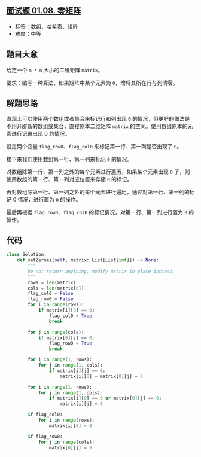 ## [面试题 01.08. 零矩阵](https://leetcode-cn.com/problems/zero-matrix-lcci/)

- 标签：数组、哈希表、矩阵
- 难度：中等

## 题目大意

给定一个 `m * n` 大小的二维矩阵 `matrix`。

要求：编写一种算法，如果矩阵中某个元素为 `0`，增将其所在行与列清零。

## 解题思路

直观上可以使用两个数组或者集合来标记行和列出现 `0` 的情况，但更好的做法是不用开辟新的数组或集合，直接原本二维矩阵 `matrix` 的空间。使用数组原本的元素进行记录出现 0 的情况。

设定两个变量 `flag_row0`、`flag_col0` 来标记第一行、第一列是否出现了 `0`。

接下来我们使用数组第一行、第一列来标记 `0` 的情况。

对数组除第一行、第一列之外的每个元素进行遍历，如果某个元素出现 `0` 了，则使用数组的第一行、第一列对应位置来存储 `0` 的标记。

再对数组除第一行、第一列之外的每个元素进行遍历，通过对第一行、第一列的标记 0 情况，进行置为 `0` 的操作。

最后再根据 `flag_row0`、`flag_col0` 的标记情况，对第一行、第一列进行置为 `0` 的操作。

## 代码

```Python
class Solution:
    def setZeroes(self, matrix: List[List[int]]) -> None:
        """
        Do not return anything, modify matrix in-place instead.
        """
        rows = len(matrix)
        cols = len(matrix[0])
        flag_col0 = False
        flag_row0 = False
        for i in range(rows):
            if matrix[i][0] == 0:
                flag_col0 = True
                break

        for j in range(cols):
            if matrix[0][j] == 0:
                flag_row0 = True
                break

        for i in range(1, rows):
            for j in range(1, cols):
                if matrix[i][j] == 0:
                    matrix[i][0] = matrix[0][j] = 0

        for i in range(1, rows):
            for j in range(1, cols):
                if matrix[i][0] == 0 or matrix[0][j] == 0:
                    matrix[i][j] = 0

        if flag_col0:
            for i in range(rows):
                matrix[i][0] = 0

        if flag_row0:
            for j in range(cols):
                matrix[0][j] = 0
```

